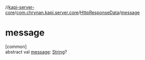 //[kapi-server-core](../../../index.md)/[com.chrynan.kapi.server.core](../index.md)/[HttpResponseData](index.md)/[message](message.md)

# message

[common]\
abstract val [message](message.md): [String](https://kotlinlang.org/api/latest/jvm/stdlib/kotlin/-string/index.html)?
